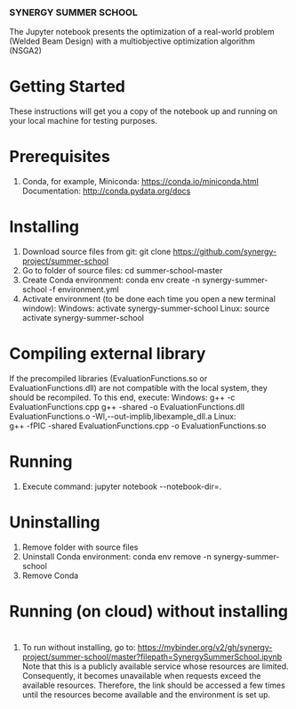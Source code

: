 ### SYNERGY SUMMER SCHOOL ###

The Jupyter notebook presents the optimization of a real-world problem (Welded Beam Design) with a multiobjective optimization algorithm (NSGA2)

# Getting Started
These instructions will get you a copy of the notebook up and running on your local machine for testing purposes. 

# Prerequisites
1. Conda, for example, Miniconda: https://conda.io/miniconda.html
Documentation: http://conda.pydata.org/docs

# Installing
1. Download source files from git: 
   git clone https://github.com/synergy-project/summer-school 
2. Go to folder of source files: 
   cd summer-school-master
3. Create Conda environment:
   conda env create -n synergy-summer-school -f environment.yml
4. Activate environment (to be done each time you open a new terminal window):
Windows:
   activate synergy-summer-school
Linux:
   source activate synergy-summer-school 

# Compiling external library
If the precompiled libraries (EvaluationFunctions.so or EvaluationFunctions.dll) are not compatible with the local system, they should be recompiled.
To this end, execute:
Windows:
   g++ -c EvaluationFunctions.cpp
   g++ -shared -o EvaluationFunctions.dll EvaluationFunctions.o -Wl,--out-implib,libexample_dll.a
Linux:   
   g++ -fPIC -shared EvaluationFunctions.cpp -o EvaluationFunctions.so
   
# Running
1. Execute command:
   jupyter notebook --notebook-dir=.
   
# Uninstalling
1. Remove folder with source files
2. Uninstall Conda environment:
   conda env remove -n synergy-summer-school
3. Remove Conda

#
# Running (on cloud) without installing
#
1. To run without installing, go to:
   https://mybinder.org/v2/gh/synergy-project/summer-school/master?filepath=SynergySummerSchool.ipynb
Note that this is a publicly available service whose resources are limited. Consequently, it becomes unavailable when requests exceed the available resources.
Therefore, the link should be accessed a few times until the resources become available and the environment is set up.

